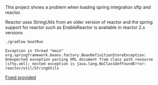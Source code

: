 This project shows a problem when loading spring integration sftp and reactor.

Reactor uses StringUtils from an older version of reactor and the spring support for reactor such as EnableReactor is available in reactor 2.x versions

```bash
./gradlew bootRun
```

```
Exception in thread "main" org.springframework.beans.factory.BeanDefinitionStoreException: Unexpected exception parsing XML document from class path resource [sftp.xml]; nested exception is java.lang.NoClassDefFoundError: reactor/util/StringUtils
```

[Fixed provided]([http://stackoverflow.com/questions/29934964/spring-integration-sftp-with-reactor)

